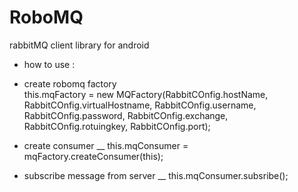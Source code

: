 # RoboMQ
rabbitMQ client library for android

+ how to use : <br/>
- create robomq factory <br/>
        this.mqFactory = new MQFactory(RabbitCOnfig.hostName,
                RabbitCOnfig.virtualHostname,
                RabbitCOnfig.username,
                RabbitCOnfig.password,
                RabbitCOnfig.exchange,
                RabbitCOnfig.rotuingkey,
                RabbitCOnfig.port);
                
- create consumer __
this.mqConsumer = mqFactory.createConsumer(this);

- subscribe message from server __
 this.mqConsumer.subsribe();
